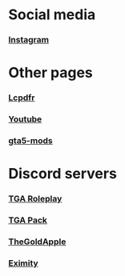  # Social media
### [Instagram](https://www.instagram.com/godgutten_/)


# Other pages
### [Lcpdfr](https://www.lcpdfr.com/profile/368258-godgutten) 
### [Youtube](https://www.youtube.com/channel/UCMmscN6QmaxNKUYCvUM6vmg)
### [gta5-mods](https://www.gta5-mods.com/users/godgutten)

 # Discord servers
### [TGA Roleplay](https://discord.gg/x7u54NH)
### [TGA Pack](https://discord.gg/Gu3hYhA)
### [TheGoldApple](https://discord.gg/wBru35M)
### [Eximity](https://discord.gg/H7GN5pe)






